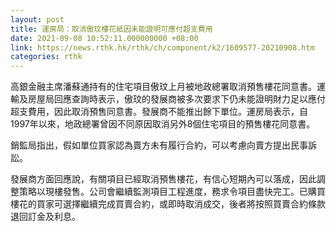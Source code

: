 ```yaml
---
layout: post
title: 運房局：取消傲玟樓花紙因未能證明可應付超支費用
date: 2021-09-08 10:52:11.000000000 +08:00
link: https://news.rthk.hk/rthk/ch/component/k2/1609577-20210908.htm
categories: rthk
---
```


高銀金融主席潘蘇通持有的住宅項目傲玟上月被地政總署取消預售樓花同意書。運輸及房屋局回應查詢時表示，傲玟的發展商被多次要求下仍未能證明財力足以應付超支費用，因此取消預售同意書。發展商不能推出餘下單位。運房局表示，自1997年以來，地政總署曾因不同原因取消另外8個住宅項目的預售樓花同意書。

銷監局指出，假如單位買家認為賣方未有履行合約，可以考慮向賣方提出民事訴訟。

發展商方面回應說，有關項目已經取消預售樓花，有信心短期內可以落成，因此調整策略以現樓發售。公司會繼續監測項目工程進度，務求令項目盡快完工。已購買樓花的買家可選擇繼續完成買賣合約，或即時取消成交，後者將按照買賣合約條款退回訂金及利息。
